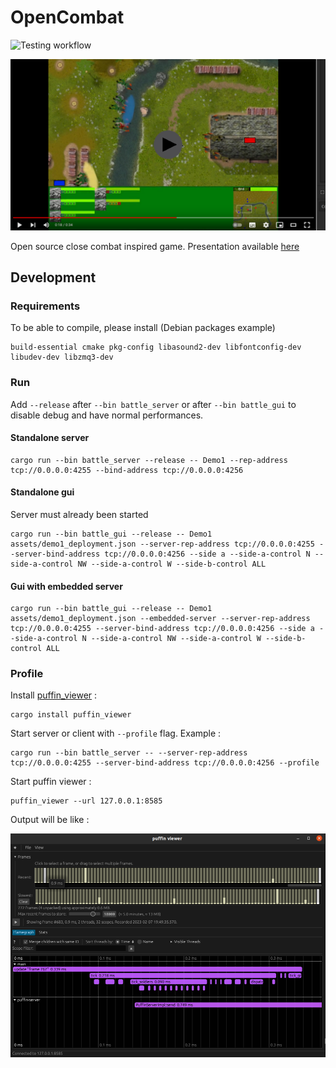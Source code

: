 # OpenCombat

![Testing workflow](https://github.com/buxx/OpenCombat/actions/workflows/test.yml/badge.svg)

[![Preview video](preview.png)](https://youtu.be/_N6HLZEDKPk)

Open source close combat inspired game. Presentation available [here](http://www.closecombatseries.net/CCS/modules.php?name=Forums&file=viewtopic&t=11696)

## Development

### Requirements

To be able to compile, please install (Debian packages example)

    build-essential cmake pkg-config libasound2-dev libfontconfig-dev libudev-dev libzmq3-dev

### Run

Add `--release` after `--bin battle_server` or after `--bin battle_gui` to disable debug and have normal performances.

#### Standalone server

    cargo run --bin battle_server --release -- Demo1 --rep-address tcp://0.0.0.0:4255 --bind-address tcp://0.0.0.0:4256

#### Standalone gui

Server must already been started

    cargo run --bin battle_gui --release -- Demo1 assets/demo1_deployment.json --server-rep-address tcp://0.0.0.0:4255 --server-bind-address tcp://0.0.0.0:4256 --side a --side-a-control N --side-a-control NW --side-a-control W --side-b-control ALL

#### Gui with embedded server

    cargo run --bin battle_gui --release -- Demo1 assets/demo1_deployment.json --embedded-server --server-rep-address tcp://0.0.0.0:4255 --server-bind-address tcp://0.0.0.0:4256 --side a --side-a-control N --side-a-control NW --side-a-control W --side-b-control ALL

### Profile

Install [puffin_viewer](https://github.com/EmbarkStudios/puffin/tree/main/puffin_viewer) :

    cargo install puffin_viewer

Start server or client with `--profile` flag. Example :

    cargo run --bin battle_server -- --server-rep-address tcp://0.0.0.0:4255 --server-bind-address tcp://0.0.0.0:4256 --profile

Start puffin viewer :

    puffin_viewer --url 127.0.0.1:8585

Output will be like :

![Puffin viewer](puffin_viewer.png)
